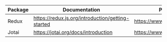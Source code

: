 | Package | Documentation | Package Manager |
| ------ | ------ | ------ |
| Redux | https://redux.js.org/introduction/getting-started | https://www.npmjs.com/package/redux |
| Jotai | https://jotai.org/docs/introduction | https://www.npmjs.com/package/jotai |
